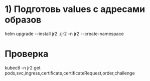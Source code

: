 # 1) Подготовь values с адресами образов
helm upgrade --install jr2 ./jr2 -n jr2 --create-namespace

# Проверка
kubectl -n jr2 get pods,svc,ingress,certificate,certificateRequest,order,challenge

